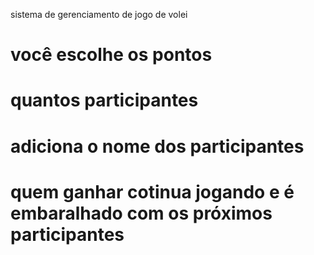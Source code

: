 sistema de gerenciamento de jogo de volei
# você escolhe os pontos
# quantos participantes
# adiciona o nome dos participantes
# quem ganhar cotinua jogando e é embaralhado com os próximos participantes

